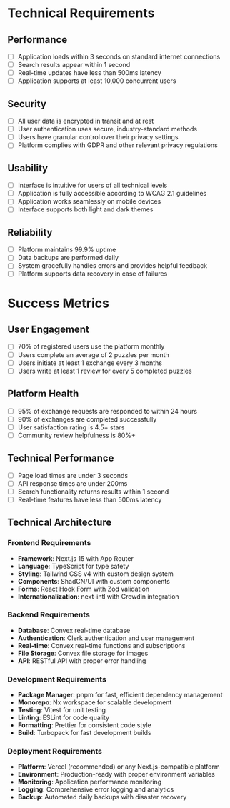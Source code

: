 # Technical Requirements

## Performance
- [ ] Application loads within 3 seconds on standard internet connections
- [ ] Search results appear within 1 second
- [ ] Real-time updates have less than 500ms latency
- [ ] Application supports at least 10,000 concurrent users

## Security
- [ ] All user data is encrypted in transit and at rest
- [ ] User authentication uses secure, industry-standard methods
- [ ] Users have granular control over their privacy settings
- [ ] Platform complies with GDPR and other relevant privacy regulations

## Usability
- [ ] Interface is intuitive for users of all technical levels
- [ ] Application is fully accessible according to WCAG 2.1 guidelines
- [ ] Application works seamlessly on mobile devices
- [ ] Interface supports both light and dark themes

## Reliability
- [ ] Platform maintains 99.9% uptime
- [ ] Data backups are performed daily
- [ ] System gracefully handles errors and provides helpful feedback
- [ ] Platform supports data recovery in case of failures

# Success Metrics

## User Engagement
- [ ] 70% of registered users use the platform monthly
- [ ] Users complete an average of 2 puzzles per month
- [ ] Users initiate at least 1 exchange every 3 months
- [ ] Users write at least 1 review for every 5 completed puzzles

## Platform Health
- [ ] 95% of exchange requests are responded to within 24 hours
- [ ] 90% of exchanges are completed successfully
- [ ] User satisfaction rating is 4.5+ stars
- [ ] Community review helpfulness is 80%+

## Technical Performance
- [ ] Page load times are under 3 seconds
- [ ] API response times are under 200ms
- [ ] Search functionality returns results within 1 second
- [ ] Real-time features have less than 500ms latency

## Technical Architecture

### Frontend Requirements
- **Framework**: Next.js 15 with App Router
- **Language**: TypeScript for type safety
- **Styling**: Tailwind CSS v4 with custom design system
- **Components**: ShadCN/UI with custom components
- **Forms**: React Hook Form with Zod validation
- **Internationalization**: next-intl with Crowdin integration

### Backend Requirements
- **Database**: Convex real-time database
- **Authentication**: Clerk authentication and user management
- **Real-time**: Convex real-time functions and subscriptions
- **File Storage**: Convex file storage for images
- **API**: RESTful API with proper error handling

### Development Requirements
- **Package Manager**: pnpm for fast, efficient dependency management
- **Monorepo**: Nx workspace for scalable development
- **Testing**: Vitest for unit testing
- **Linting**: ESLint for code quality
- **Formatting**: Prettier for consistent code style
- **Build**: Turbopack for fast development builds

### Deployment Requirements
- **Platform**: Vercel (recommended) or any Next.js-compatible platform
- **Environment**: Production-ready with proper environment variables
- **Monitoring**: Application performance monitoring
- **Logging**: Comprehensive error logging and analytics
- **Backup**: Automated daily backups with disaster recovery 